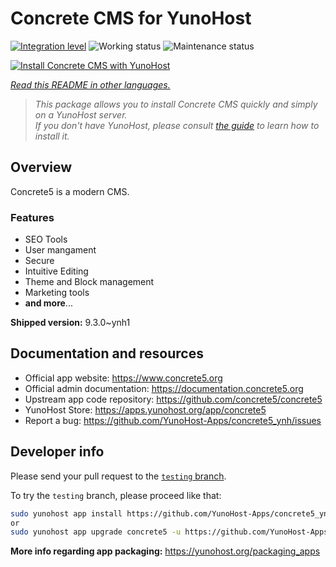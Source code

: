 <!--
N.B.: This README was automatically generated by <https://github.com/YunoHost/apps/tree/master/tools/readme_generator>
It shall NOT be edited by hand.
-->

# Concrete CMS for YunoHost

[![Integration level](https://dash.yunohost.org/integration/concrete5.svg)](https://dash.yunohost.org/appci/app/concrete5) ![Working status](https://ci-apps.yunohost.org/ci/badges/concrete5.status.svg) ![Maintenance status](https://ci-apps.yunohost.org/ci/badges/concrete5.maintain.svg)

[![Install Concrete CMS with YunoHost](https://install-app.yunohost.org/install-with-yunohost.svg)](https://install-app.yunohost.org/?app=concrete5)

*[Read this README in other languages.](./ALL_README.md)*

> *This package allows you to install Concrete CMS quickly and simply on a YunoHost server.*  
> *If you don't have YunoHost, please consult [the guide](https://yunohost.org/install) to learn how to install it.*

## Overview

Concrete5 is a modern CMS.

### Features

* SEO Tools
* User mangament
* Secure
* Intuitive Editing
* Theme and Block management
* Marketing tools
* **and more**...


**Shipped version:** 9.3.0~ynh1
## Documentation and resources

- Official app website: <https://www.concrete5.org>
- Official admin documentation: <https://documentation.concrete5.org>
- Upstream app code repository: <https://github.com/concrete5/concrete5>
- YunoHost Store: <https://apps.yunohost.org/app/concrete5>
- Report a bug: <https://github.com/YunoHost-Apps/concrete5_ynh/issues>

## Developer info

Please send your pull request to the [`testing` branch](https://github.com/YunoHost-Apps/concrete5_ynh/tree/testing).

To try the `testing` branch, please proceed like that:

```bash
sudo yunohost app install https://github.com/YunoHost-Apps/concrete5_ynh/tree/testing --debug
or
sudo yunohost app upgrade concrete5 -u https://github.com/YunoHost-Apps/concrete5_ynh/tree/testing --debug
```

**More info regarding app packaging:** <https://yunohost.org/packaging_apps>
